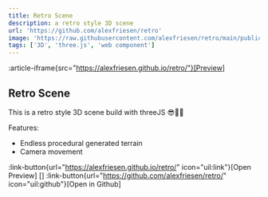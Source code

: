 ```yaml
---
title: Retro Scene
description: a retro style 3D scene
url: 'https://github.com/alexfriesen/retro'
image: 'https://raw.githubusercontent.com/alexfriesen/retro/main/public/preview.gif'
tags: ['3D', 'three.js', 'web component']
---
```


:article-iframe{src="https://alexfriesen.github.io/retro/"}[Preview]

## Retro Scene

This is a retro style 3D scene build with threeJS 😎🌄🌠

Features:
- Endless procedural generated terrain
- Camera movement

:link-button{url="https://alexfriesen.github.io/retro/" icon="uil:link"}[Open Preview]
[]
:link-button{url="https://github.com/alexfriesen/retro/" icon="uil:github"}[Open in Github]
